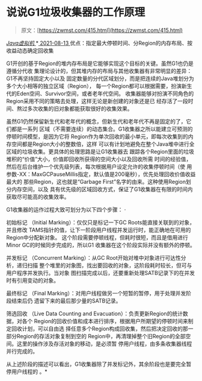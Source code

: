 <!--yml
category: 未分类
date: 0001-01-01 00:00:00
--->

# 说说G1垃圾收集器的工作原理

> 原文：[https://zwmst.com/415.html](https://zwmst.com/415.html)

   [ *Java虚拟机* ](https://zwmst.com/java%e8%99%9a%e6%8b%9f%e6%9c%ba)*[ <time datetime="2021-08-14T06:45:22+08:00"> 2021-08-13 </time> ](https://zwmst.com/415.html)  优点：指定最大停顿时间、分Region的内存布局、按收益动态确定回收集

G1开创的基于Region的堆内存布局是它能够实现这个目标的关键。虽然G1也仍是遵循分代收 集理论设计的，但其堆内存的布局与其他收集器有非常明显的差异：G1不再坚持固定大小以及 固定数量的分代区域划分，而是把连续的Java堆划分为多个大小相等的独立区域（Region）， 每一个Region都可以根据需要，扮演新生代的Eden空间、Survivor空间，或者老年代空间。 收集器能够对扮演不同角色的Region采用不同的策略去处理，这样无论是新创建的对象还是已 经存活了一段时间、熬过多次收集的旧对象都能获取很好的收集效果。

虽然G1仍然保留新生代和老年代的概念，但新生代和老年代不再是固定的了，它们都是一系列 区域（不需要连续）的动态集合。G1收集器之所以能建立可预测的停顿时间模型，是因为它将 Region作为单次回收的最小单元，即每次收集到的内存空间都是Region大小的整数倍，这样 可以有计划地避免在整个Java堆中进行全区域的垃圾收集。更具体的处理思路是让G1收集器去 跟踪各个Region里面的垃圾堆积的“价值”大小，价值即回收所获得的空间大小以及回收所需 时间的经验值，然后在后台维护一个优先级列表，每次根据用户设定允许的收集停顿时间（使 用参数-XX：MaxGCPauseMillis指定，默认值是200毫秒），优先处理回收价值收益最大的 那些Region，这也就是“Garbage First”名字的由来。这种使用Region划分内存空间，以及 具有优先级的区域回收方式，保证了G1收集器在有限的时间内获取尽可能高的收集效率。

G1收集器的运作过程大致可划分为以下四个步骤： ·

初始标记 （Initial Marking）：仅仅只是标记一下GC Roots能直接关联到的对象，并且修改 TAMS指针的值，让下一阶段用户线程并发运行时，能正确地在可用的Region中分配新对象。 这个阶段需要停顿线程，但耗时很短，而且是借用进行Minor GC的时候同步完成的，所以G1 收集器在这个阶段实际并没有额外的停顿。

并发标记 （Concurrent Marking）：从GC Root开始对堆中对象进行可达性分析，递归扫描 整个堆里的对象图，找出要回收的对象，这阶段耗时较长，但可与用户程序并发执行。当对象 图扫描完成以后，还要重新处理SATB记录下的在并发时有引用变动的对象。

最终标记 （Final Marking）：对用户线程做另一个短暂的暂停，用于处理并发阶段结束后仍 遗留下来的最后那少量的SATB记录。

筛选回收 （Live Data Counting and Evacuation）：负责更新Region的统计数据，对各个 Region的回收价值和成本进行排序，根据用户所期望的停顿时间来制定回收计划，可以自由选 择任意多个Region构成回收集，然后把决定回收的那一部分Region的存活对象复制到空的 Region中，再清理掉整个旧Region的全部空间。这里的操作涉及存活对象的移动，是必须暂 停用户线程，由多条收集器线程并行完成的。

从上述阶段的描述可以看出，G1收集器除了并发标记外，其余阶段也是要完全暂停用户线程的 。*